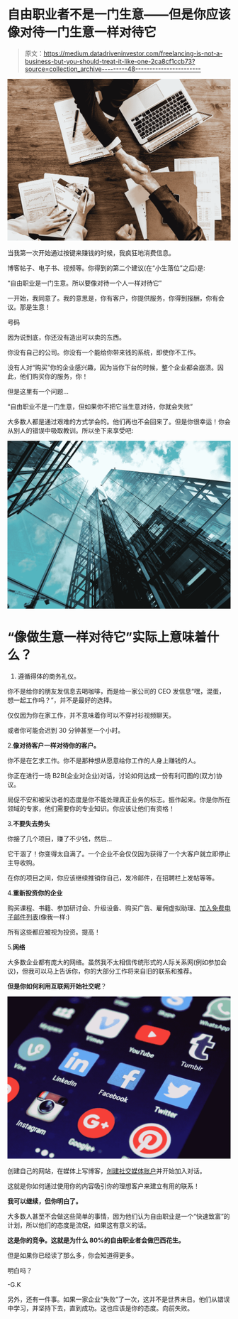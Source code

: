 # 自由职业者不是一门生意——但是你应该像对待一门生意一样对待它

> 原文：<https://medium.datadriveninvestor.com/freelancing-is-not-a-business-but-you-should-treat-it-like-one-2ca8cf1ccb73?source=collection_archive---------48----------------------->

![](img/021bb349a1b7eacb2e087a1159cfd9d9.png)

当我第一次开始通过按键来赚钱的时候，我疯狂地消费信息。

博客帖子、电子书、视频等。你得到的第二个建议(在“小生落位”之后)是:

“自由职业是一门生意。所以要像对待一个人一样对待它”

一开始，我同意了。我的意思是，你有客户，你提供服务，你得到报酬，你有会议。那是生意！

号码

因为说到底，你还没有造出可以卖的东西。

你没有自己的公司。你没有一个能给你带来钱的系统，即使你不工作。

没有人对“购买”你的企业感兴趣，因为当你下台的时候，整个企业都会崩溃。因此，他们购买你的服务，你！

但是这里有一个问题…

“自由职业不是一门生意，但如果你不把它当生意对待，你就会失败”

大多数人都是通过艰难的方式学会的。他们再也不会回来了。但是你很幸运！你会从别人的错误中吸取教训。所以坐下来享受吧:

![](img/199fed8ae7f93845318699f38b9bcc68.png)

# “像做生意一样对待它”实际上意味着什么？

1.  遵循得体的商务礼仪。

你不是给你的朋友发信息去喝咖啡，而是给一家公司的 CEO 发信息“嘿，混蛋，想一起工作吗？”，并不是最好的选择。

仅仅因为你在家工作，并不意味着你可以不穿衬衫视频聊天。

或者你可能会迟到 30 分钟甚至一个小时。

2.**像对待客户一样对待你的客户。**

你不是在乞求工作。你不是那种想从愿意给你工作的人身上赚钱的人。

你正在进行一场 B2B(企业对企业)对话，讨论如何达成一份有利可图的(双方)协议。

局促不安和被采访者的态度是你不能处理真正业务的标志。振作起来。你是你所在领域的专家，他们需要你的专业知识。你应该让他们有资格！

3.**不要失去势头**

你接了几个项目，赚了不少钱，然后…

它干涸了！你变得太自满了。一个企业不会仅仅因为获得了一个大客户就立即停止主导收购。

在你的项目之间，你应该继续推销你自己，发冷邮件，在招聘栏上发帖等等。

4.**重新投资你的企业**

购买课程、书籍、参加研讨会、升级设备、购买广告、雇佣虚拟助理、[加入免费电子邮件列表](http://eepurl.com/dF5Alr)(像我一样:)

所有这些都应被视为投资。提高！

5.**网络**

大多数企业都有庞大的网络。虽然我不太相信传统形式的人际关系网(例如参加会议)，但我可以马上告诉你，你的大部分工作将来自旧的联系和推荐。

**但是你如何利用互联网开始社交呢**？

![](img/8d60ae27d6ea0e0e5f1b9e3079d0ea3b.png)

创建自己的网站，在媒体上写博客，[创建社交媒体账户](https://twitter.com/GeorKours)并开始加入对话。

这就是你如何通过使用你的内容吸引你的理想客户来建立有用的联系！

**我可以继续，但你明白了。**

大多数人甚至不会做这些简单的事情，因为他们认为自由职业是一个“快速致富”的计划，所以他们的态度是流氓，如果这有意义的话。

**这是你的竞争。这就是为什么 80%的自由职业者会做巴西花生。**

但是如果你已经读了那么多，你会知道得更多。

明白吗？

-G.K

另外，还有一件事。如果一家企业“失败”了一次，这并不是世界末日。他们从错误中学习，并坚持下去，直到成功。这也应该是你的态度。向前失败。
